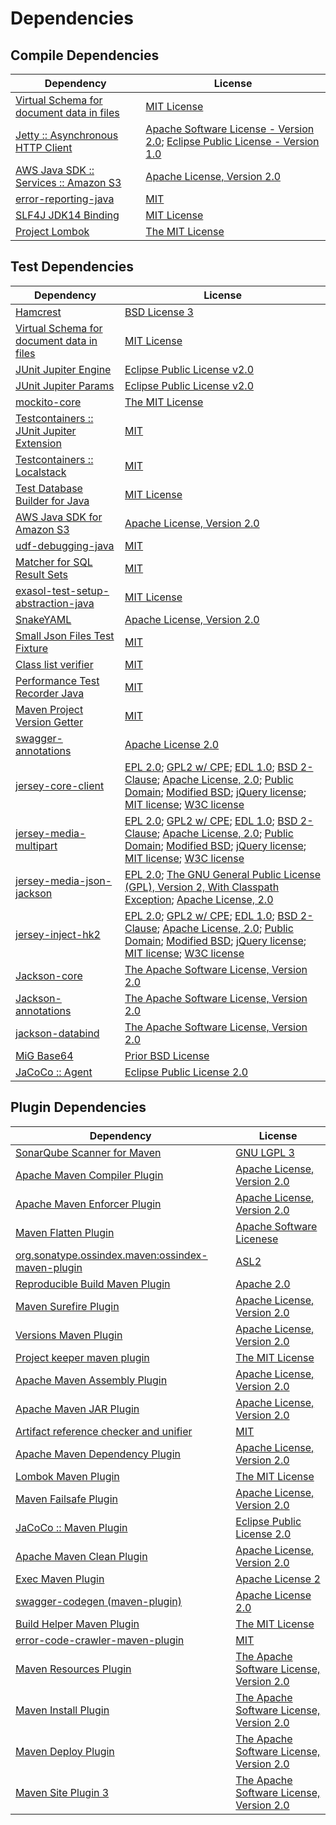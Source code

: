 <!-- @formatter:off -->
# Dependencies

## Compile Dependencies

| Dependency                                     | License                                                                               |
| ---------------------------------------------- | ------------------------------------------------------------------------------------- |
| [Virtual Schema for document data in files][0] | [MIT License][1]                                                                      |
| [Jetty :: Asynchronous HTTP Client][2]         | [Apache Software License - Version 2.0][3]; [Eclipse Public License - Version 1.0][4] |
| [AWS Java SDK :: Services :: Amazon S3][5]     | [Apache License, Version 2.0][6]                                                      |
| [error-reporting-java][7]                      | [MIT][8]                                                                              |
| [SLF4J JDK14 Binding][9]                       | [MIT License][10]                                                                     |
| [Project Lombok][11]                           | [The MIT License][12]                                                                 |

## Test Dependencies

| Dependency                                      | License                                                                                                                                                                                             |
| ----------------------------------------------- | --------------------------------------------------------------------------------------------------------------------------------------------------------------------------------------------------- |
| [Hamcrest][13]                                  | [BSD License 3][14]                                                                                                                                                                                 |
| [Virtual Schema for document data in files][0]  | [MIT License][1]                                                                                                                                                                                    |
| [JUnit Jupiter Engine][17]                      | [Eclipse Public License v2.0][18]                                                                                                                                                                   |
| [JUnit Jupiter Params][17]                      | [Eclipse Public License v2.0][18]                                                                                                                                                                   |
| [mockito-core][21]                              | [The MIT License][22]                                                                                                                                                                               |
| [Testcontainers :: JUnit Jupiter Extension][23] | [MIT][24]                                                                                                                                                                                           |
| [Testcontainers :: Localstack][23]              | [MIT][24]                                                                                                                                                                                           |
| [Test Database Builder for Java][27]            | [MIT License][28]                                                                                                                                                                                   |
| [AWS Java SDK for Amazon S3][5]                 | [Apache License, Version 2.0][6]                                                                                                                                                                    |
| [udf-debugging-java][31]                        | [MIT][8]                                                                                                                                                                                            |
| [Matcher for SQL Result Sets][33]               | [MIT][8]                                                                                                                                                                                            |
| [exasol-test-setup-abstraction-java][35]        | [MIT License][36]                                                                                                                                                                                   |
| [SnakeYAML][37]                                 | [Apache License, Version 2.0][38]                                                                                                                                                                   |
| [Small Json Files Test Fixture][39]             | [MIT][8]                                                                                                                                                                                            |
| [Class list verifier][41]                       | [MIT][8]                                                                                                                                                                                            |
| [Performance Test Recorder Java][43]            | [MIT][8]                                                                                                                                                                                            |
| [Maven Project Version Getter][45]              | [MIT][8]                                                                                                                                                                                            |
| [swagger-annotations][47]                       | [Apache License 2.0][48]                                                                                                                                                                            |
| [jersey-core-client][49]                        | [EPL 2.0][50]; [GPL2 w/ CPE][51]; [EDL 1.0][52]; [BSD 2-Clause][53]; [Apache License, 2.0][48]; [Public Domain][55]; [Modified BSD][56]; [jQuery license][57]; [MIT license][10]; [W3C license][59] |
| [jersey-media-multipart][60]                    | [EPL 2.0][50]; [GPL2 w/ CPE][51]; [EDL 1.0][52]; [BSD 2-Clause][53]; [Apache License, 2.0][48]; [Public Domain][55]; [Modified BSD][56]; [jQuery license][57]; [MIT license][10]; [W3C license][59] |
| [jersey-media-json-jackson][71]                 | [EPL 2.0][50]; [The GNU General Public License (GPL), Version 2, With Classpath Exception][51]; [Apache License, 2.0][48]                                                                           |
| [jersey-inject-hk2][75]                         | [EPL 2.0][50]; [GPL2 w/ CPE][51]; [EDL 1.0][52]; [BSD 2-Clause][53]; [Apache License, 2.0][48]; [Public Domain][55]; [Modified BSD][56]; [jQuery license][57]; [MIT license][10]; [W3C license][59] |
| [Jackson-core][86]                              | [The Apache Software License, Version 2.0][38]                                                                                                                                                      |
| [Jackson-annotations][88]                       | [The Apache Software License, Version 2.0][38]                                                                                                                                                      |
| [jackson-databind][88]                          | [The Apache Software License, Version 2.0][38]                                                                                                                                                      |
| [MiG Base64][92]                                | [Prior BSD License][93]                                                                                                                                                                             |
| [JaCoCo :: Agent][94]                           | [Eclipse Public License 2.0][95]                                                                                                                                                                    |

## Plugin Dependencies

| Dependency                                               | License                                        |
| -------------------------------------------------------- | ---------------------------------------------- |
| [SonarQube Scanner for Maven][96]                        | [GNU LGPL 3][97]                               |
| [Apache Maven Compiler Plugin][98]                       | [Apache License, Version 2.0][99]              |
| [Apache Maven Enforcer Plugin][100]                      | [Apache License, Version 2.0][99]              |
| [Maven Flatten Plugin][102]                              | [Apache Software Licenese][38]                 |
| [org.sonatype.ossindex.maven:ossindex-maven-plugin][104] | [ASL2][38]                                     |
| [Reproducible Build Maven Plugin][106]                   | [Apache 2.0][38]                               |
| [Maven Surefire Plugin][108]                             | [Apache License, Version 2.0][99]              |
| [Versions Maven Plugin][110]                             | [Apache License, Version 2.0][99]              |
| [Project keeper maven plugin][112]                       | [The MIT License][113]                         |
| [Apache Maven Assembly Plugin][114]                      | [Apache License, Version 2.0][99]              |
| [Apache Maven JAR Plugin][116]                           | [Apache License, Version 2.0][99]              |
| [Artifact reference checker and unifier][118]            | [MIT][8]                                       |
| [Apache Maven Dependency Plugin][120]                    | [Apache License, Version 2.0][99]              |
| [Lombok Maven Plugin][122]                               | [The MIT License][8]                           |
| [Maven Failsafe Plugin][124]                             | [Apache License, Version 2.0][99]              |
| [JaCoCo :: Maven Plugin][126]                            | [Eclipse Public License 2.0][95]               |
| [Apache Maven Clean Plugin][128]                         | [Apache License, Version 2.0][99]              |
| [Exec Maven Plugin][130]                                 | [Apache License 2][38]                         |
| [swagger-codegen (maven-plugin)][132]                    | [Apache License 2.0][48]                       |
| [Build Helper Maven Plugin][134]                         | [The MIT License][135]                         |
| [error-code-crawler-maven-plugin][136]                   | [MIT][8]                                       |
| [Maven Resources Plugin][138]                            | [The Apache Software License, Version 2.0][38] |
| [Maven Install Plugin][140]                              | [The Apache Software License, Version 2.0][38] |
| [Maven Deploy Plugin][142]                               | [The Apache Software License, Version 2.0][38] |
| [Maven Site Plugin 3][144]                               | [The Apache Software License, Version 2.0][38] |

[94]: https://www.eclemma.org/jacoco/index.html
[132]: https://github.com/swagger-api/swagger-codegen/tree/master/modules/swagger-codegen-maven-plugin
[7]: https://github.com/exasol/error-reporting-java
[38]: http://www.apache.org/licenses/LICENSE-2.0.txt
[11]: https://projectlombok.org
[108]: https://maven.apache.org/surefire/maven-surefire-plugin/
[5]: https://aws.amazon.com/sdkforjava
[8]: https://opensource.org/licenses/MIT
[21]: https://github.com/mockito/mockito
[92]: http://sourceforge.net/projects/migbase64/
[102]: https://www.mojohaus.org/flatten-maven-plugin/
[45]: https://github.com/exasol/maven-project-version-getter
[130]: http://www.mojohaus.org/exec-maven-plugin
[110]: http://www.mojohaus.org/versions-maven-plugin/
[112]: https://github.com/exasol/project-keeper/
[14]: http://opensource.org/licenses/BSD-3-Clause
[98]: https://maven.apache.org/plugins/maven-compiler-plugin/
[28]: https://github.com/exasol/test-db-builder-java/blob/main/LICENSE
[59]: https://www.w3.org/Consortium/Legal/copyright-documents-19990405
[128]: https://maven.apache.org/plugins/maven-clean-plugin/
[35]: https://github.com/exasol/exasol-test-setup-abstraction-java/
[95]: https://www.eclipse.org/legal/epl-2.0/
[88]: http://github.com/FasterXML/jackson
[93]: http://en.wikipedia.org/wiki/BSD_licenses
[97]: http://www.gnu.org/licenses/lgpl.txt
[75]: https://projects.eclipse.org/projects/ee4j.jersey/project/jersey-hk2
[126]: https://www.jacoco.org/jacoco/trunk/doc/maven.html
[6]: https://aws.amazon.com/apache2.0
[22]: https://github.com/mockito/mockito/blob/main/LICENSE
[51]: https://www.gnu.org/software/classpath/license.html
[12]: https://projectlombok.org/LICENSE
[33]: https://github.com/exasol/hamcrest-resultset-matcher
[106]: http://zlika.github.io/reproducible-build-maven-plugin
[36]: https://github.com/exasol/exasol-test-setup-abstraction-java/blob/main/LICENSE
[10]: http://www.opensource.org/licenses/mit-license.php
[50]: http://www.eclipse.org/legal/epl-2.0
[96]: http://sonarsource.github.io/sonar-scanner-maven/
[47]: https://github.com/swagger-api/swagger-core/tree/master/modules/swagger-annotations
[49]: https://projects.eclipse.org/projects/ee4j.jersey/jersey-client
[31]: https://github.com/exasol/udf-debugging-java/
[17]: https://junit.org/junit5/
[37]: https://bitbucket.org/snakeyaml/snakeyaml
[60]: https://projects.eclipse.org/projects/ee4j.jersey/project/jersey-media-multipart
[0]: https://github.com/exasol/virtual-schema-common-document-files/
[56]: https://asm.ow2.io/license.html
[13]: http://hamcrest.org/JavaHamcrest/
[9]: http://www.slf4j.org
[138]: http://maven.apache.org/plugins/maven-resources-plugin/
[118]: https://github.com/exasol/artifact-reference-checker-maven-plugin
[41]: https://github.com/exasol/java-class-list-extractor
[2]: https://eclipse.org/jetty/jetty-client
[86]: https://github.com/FasterXML/jackson-core
[116]: https://maven.apache.org/plugins/maven-jar-plugin/
[3]: http://www.apache.org/licenses/LICENSE-2.0
[27]: https://github.com/exasol/test-db-builder-java/
[71]: https://projects.eclipse.org/projects/ee4j.jersey/project/jersey-media-json-jackson
[48]: http://www.apache.org/licenses/LICENSE-2.0.html
[124]: https://maven.apache.org/surefire/maven-failsafe-plugin/
[43]: https://github.com/exasol/performance-test-recorder-java
[57]: https://jquery.org/license/
[122]: http://anthonywhitford.com/lombok.maven/lombok-maven-plugin/
[24]: http://opensource.org/licenses/MIT
[39]: https://github.com/exasol/small-json-files-test-fixture
[113]: https://github.com/exasol/project-keeper/blob/main/LICENSE
[120]: https://maven.apache.org/plugins/maven-dependency-plugin/
[135]: https://opensource.org/licenses/mit-license.php
[53]: https://opensource.org/licenses/BSD-2-Clause
[52]: http://www.eclipse.org/org/documents/edl-v10.php
[4]: https://www.eclipse.org/org/documents/epl-v10.php
[99]: https://www.apache.org/licenses/LICENSE-2.0.txt
[100]: https://maven.apache.org/enforcer/maven-enforcer-plugin/
[18]: https://www.eclipse.org/legal/epl-v20.html
[140]: http://maven.apache.org/plugins/maven-install-plugin/
[104]: https://sonatype.github.io/ossindex-maven/maven-plugin/
[1]: https://github.com/exasol/virtual-schema-common-document-files/blob/main/LICENSE
[23]: https://testcontainers.org
[134]: http://www.mojohaus.org/build-helper-maven-plugin/
[55]: https://creativecommons.org/publicdomain/zero/1.0/
[142]: http://maven.apache.org/plugins/maven-deploy-plugin/
[144]: http://maven.apache.org/plugins/maven-site-plugin/
[136]: https://github.com/exasol/error-code-crawler-maven-plugin
[114]: https://maven.apache.org/plugins/maven-assembly-plugin/
